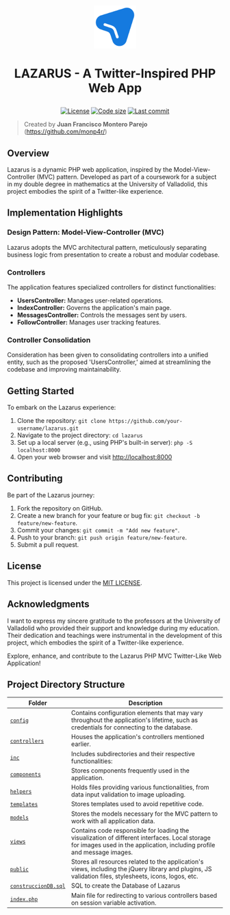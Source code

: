 <p align="center">
    <a href=""><img src="https://github.com/monp4r/lazarus/blob/053a463f43905133a3b8ab3f2938836d9f39d447/public/img/lazarus_logo.svg" width="100px"></a>
</p>

<h1 align="center"><p align="center">LAZARUS - A Twitter-Inspired PHP Web App</h1></h1>
<p align="center" id="badges">
    <a href="https://github.com/monp4r/lazarus/blob/master/LICENSE"><img src="https://img.shields.io/github/license/monp4r/lazarus" alt="License"></a> <a href="#"><img src="https://img.shields.io/github/languages/code-size/monp4r/lazarus" alt="Code size"></a> <a href="https://github.com/monp4r/lazarus/commits"><img src="https://img.shields.io/github/last-commit/monp4r/lazarus" alt="Last commit"></a>
</p>

> Created by **Juan Francisco Montero Parejo** (<https://github.com/monp4r/>)

## Overview

Lazarus is a dynamic PHP web application, inspired by the Model-View-Controller (MVC) pattern. Developed as part of a coursework for a subject in my double degree in mathematics at the University of Valladolid, this project embodies the spirit of a Twitter-like experience.

## Implementation Highlights

### Design Pattern: Model-View-Controller (MVC)

Lazarus adopts the MVC architectural pattern, meticulously separating business logic from presentation to create a robust and modular codebase.

### Controllers

The application features specialized controllers for distinct functionalities:

- **UsersController:** Manages user-related operations.
- **IndexController:** Governs the application's main page.
- **MessagesController:** Controls the messages sent by users.
- **FollowController:** Manages user tracking features.

### Controller Consolidation

Consideration has been given to consolidating controllers into a unified entity, such as the proposed 'UsersController,' aimed at streamlining the codebase and improving maintainability.

## Getting Started

To embark on the Lazarus experience:

1. Clone the repository: `git clone https://github.com/your-username/lazarus.git`
2. Navigate to the project directory: `cd lazarus`
3. Set up a local server (e.g., using PHP's built-in server): `php -S localhost:8000`
4. Open your web browser and visit [http://localhost:8000](http://localhost:8000)

## Contributing

Be part of the Lazarus journey:

1. Fork the repository on GitHub.
2. Create a new branch for your feature or bug fix: `git checkout -b feature/new-feature`.
3. Commit your changes: `git commit -m "Add new feature"`.
4. Push to your branch: `git push origin feature/new-feature`.
5. Submit a pull request.

## License

This project is licensed under the [MIT LICENSE](https://github.com/monp4r/lazarus/tree/master?tab=MIT-1-ov-file).

## Acknowledgments

I want to express my sincere gratitude to the professors at the University of Valladolid who provided their support and knowledge during my education. Their dedication and teachings were instrumental in the development of this project, which embodies the spirit of a Twitter-like experience.

Explore, enhance, and contribute to the Lazarus PHP MVC Twitter-Like Web Application!

## Project Directory Structure

| Folder                           | Description                                                                                                                                                              |
| -------------------------------- | ------------------------------------------------------------------------------------------------------------------------------------------------------------------------ |
| [`config`](./config)             | Contains configuration elements that may vary throughout the application's lifetime, such as credentials for connecting to the database.                                 |
| [`controllers`](./controllers)   | Houses the application's controllers mentioned earlier.                                                                                                                  |
| [`inc`](./inc)                   | Includes subdirectories and their respective functionalities:                                                                                                            |
| [`components`](./inc/components) | Stores components frequently used in the application.                                                                                                                    |
| [`helpers`](./inc/helpers)       | Holds files providing various functionalities, from data input validation to image uploading.                                                                            |
| [`templates`](./inc/templates)   | Stores templates used to avoid repetitive code.                                                                                                                          |
| [`models`](./models)             | Stores the models necessary for the MVC pattern to work with all application data.                                                                                       |
| [`views`](./views)               | Contains code responsible for loading the visualization of different interfaces. Local storage for images used in the application, including profile and message images. |
| [`public`](./public)             | Stores all resources related to the application's views, including the jQuery library and plugins, JS validation files, stylesheets, icons, logos, etc.                  |
| [`construccionDB.sql`](./construccionDB.sql)       | SQL to create the Database of Lazarus                                                        |
| [`index.php`](./index.php)       | Main file for redirecting to various controllers based on session variable activation.                                                                                   |
